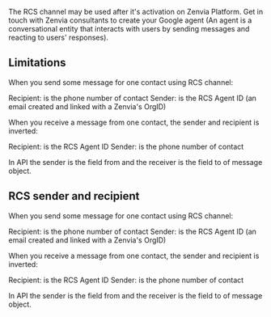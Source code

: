The RCS channel may be used after it's activation on Zenvia Platform.
Get in touch with Zenvia consultants to create your Google agent (An agent is a conversational entity that interacts with users by sending messages and reacting to users' responses).

## Limitations

When you send some message for one contact using RCS channel:

Recipient: is the phone number of contact
Sender: is the RCS Agent ID (an email created and linked with a Zenvia's OrgID)

When you receive a message from one contact, the sender and recipient is inverted:

Recipient: is the RCS Agent ID
Sender: is the phone number of contact

In API the sender is the field from and the receiver is the field to of message object.

## RCS sender and recipient

When you send some message for one contact using RCS channel:

Recipient: is the phone number of contact
Sender: is the RCS Agent ID (an email created and linked with a Zenvia's OrgID)

When you receive a message from one contact, the sender and recipient is inverted:

Recipient: is the RCS Agent ID
Sender: is the phone number of contact

In API the sender is the field from and the receiver is the field to of message object.